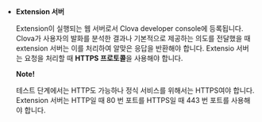 * **Extension 서버**

	Extension이 실행되는 웹 서버로서 Clova developer console에 등록됩니다. Clova가 사용자의 발화를 분석한 결과나 기본적으로 제공하는 의도를 전달했을 때 extension 서버는 이를 처리하여 알맞은 응답을 반환해야 합니다. Extensio 서버는 요청을 처리할 때 **HTTPS 프로토콜**을 사용해야 합니다.

	<div class="note">
		<p><strong>Note!</strong></p>
		<p>테스트 단계에서는 HTTP도 가능하나 정식 서비스를 위해서는 HTTPS여야 합니다. Extension 서버는 HTTP일 때 80 번 포트를 HTTPS일 때 443 번 포트를 사용해야 합니다.</p>
	</div>
